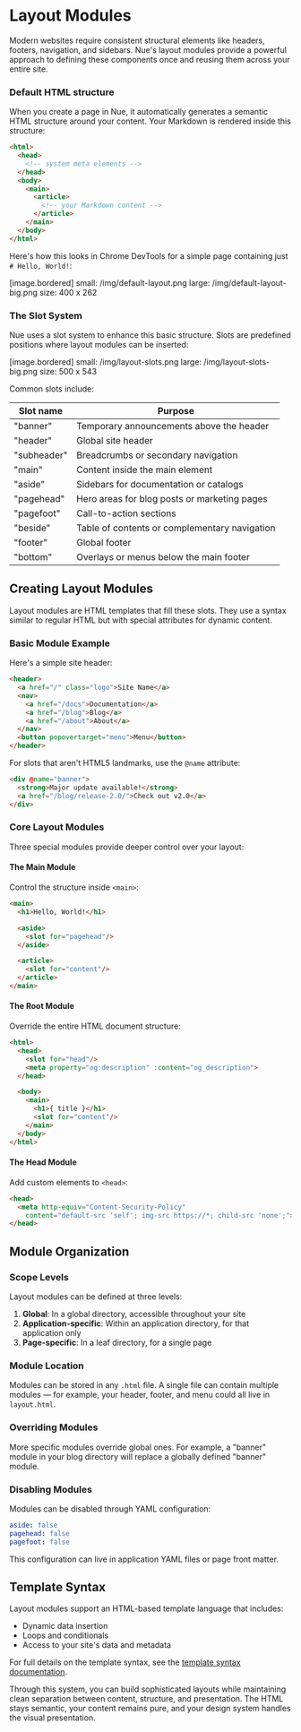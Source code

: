 
# Layout Modules

Modern websites require consistent structural elements like headers, footers, navigation, and sidebars. Nue's layout modules provide a powerful approach to defining these components once and reusing them across your entire site.


### Default HTML structure

When you create a page in Nue, it automatically generates a semantic HTML structure around your content. Your Markdown is rendered inside this structure:

```html
<html>
  <head>
    <!-- system meta elements -->
  </head>
  <body>
    <main>
      <article>
        <!-- your Markdown content -->
      </article>
    </main>
  </body>
</html>
```

Here's how this looks in Chrome DevTools for a simple page containing just `# Hello, World!`:

[image.bordered]
  small: /img/default-layout.png
  large: /img/default-layout-big.png
  size: 400 x 262

### The Slot System

Nue uses a slot system to enhance this basic structure. Slots are predefined positions where layout modules can be inserted:

[image.bordered]
  small: /img/layout-slots.png
  large: /img/layout-slots-big.png
  size: 500 x 543

Common slots include:

| Slot name    | Purpose                                            |
|--------------|----------------------------------------------------|
| "banner"     | Temporary announcements above the header           |
| "header"     | Global site header                                 |
| "subheader"  | Breadcrumbs or secondary navigation                |
| "main"       | Content inside the main element                    |
| "aside"      | Sidebars for documentation or catalogs             |
| "pagehead"   | Hero areas for blog posts or marketing pages       |
| "pagefoot"   | Call-to-action sections                            |
| "beside"     | Table of contents or complementary navigation      |
| "footer"     | Global footer                                      |
| "bottom"     | Overlays or menus below the main footer            |

## Creating Layout Modules

Layout modules are HTML templates that fill these slots. They use a syntax similar to regular HTML but with special attributes for dynamic content.

### Basic Module Example

Here's a simple site header:

```html
<header>
  <a href="/" class="logo">Site Name</a>
  <nav>
    <a href="/docs">Documentation</a>
    <a href="/blog">Blog</a>
    <a href="/about">About</a>
  </nav>
  <button popovertarget="menu">Menu</button>
</header>
```

For slots that aren't HTML5 landmarks, use the `@name` attribute:

```html
<div @name="banner">
  <strong>Major update available!</strong>
  <a href="/blog/release-2.0/">Check out v2.0</a>
</div>
```

### Core Layout Modules

Three special modules provide deeper control over your layout:

#### The Main Module

Control the structure inside `<main>`:

```html
<main>
  <h1>Hello, World!</h1>

  <aside>
    <slot for="pagehead"/>
  </aside>

  <article>
    <slot for="content"/>
  </article>
</main>
```

#### The Root Module

Override the entire HTML document structure:

```html
<html>
  <head>
    <slot for="head"/>
    <meta property="og:description" :content="og_description">
  </head>

  <body>
    <main>
      <h1>{ title }</h1>
      <slot for="content"/>
    </main>
  </body>
</html>
```

#### The Head Module

Add custom elements to `<head>`:

```html
<head>
  <meta http-equiv="Content-Security-Policy"
    content="default-src 'self'; img-src https://*; child-src 'none';">
</head>
```

## Module Organization

### Scope Levels

Layout modules can be defined at three levels:

1. **Global**: In a global directory, accessible throughout your site
2. **Application-specific**: Within an application directory, for that application only
3. **Page-specific**: In a leaf directory, for a single page

### Module Location

Modules can be stored in any `.html` file. A single file can contain multiple modules — for example, your header, footer, and menu could all live in `layout.html`.

### Overriding Modules

More specific modules override global ones. For example, a "banner" module in your blog directory will replace a globally defined "banner" module.

### Disabling Modules

Modules can be disabled through YAML configuration:

```yaml
aside: false
pagehead: false
pagefoot: false
```

This configuration can live in application YAML files or page front matter.

## Template Syntax

Layout modules support an HTML-based template language that includes:

- Dynamic data insertion
- Loops and conditionals
- Access to your site's data and metadata

For full details on the template syntax, see the [template syntax documentation](template-syntax.html).

Through this system, you can build sophisticated layouts while maintaining clean separation between content, structure, and presentation. The HTML stays semantic, your content remains pure, and your design system handles the visual presentation.
